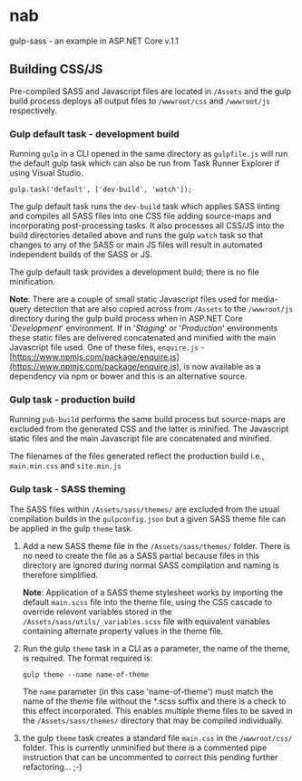 # nab
gulp-sass - an example in ASP.NET Core v.1.1

## Building CSS/JS

Pre-compiled SASS and Javascript files are located in ```/Assets``` and the gulp build process deploys all output files to ```/wwwroot/css``` and ```/wwwroot/js``` respectively.

### Gulp default task - development build

Running ```gulp``` in a CLI opened in the same directory as ```gulpfile.js``` will run the default gulp task which can also be run from Task Runner Explorer if using Visual Studio.

```gulp.task('default', ['dev-build', 'watch']);```

The gulp default task runs the ```dev-build``` task which applies SASS linting and compiles all SASS files into one CSS file adding source-maps and incorporating post-processing tasks. It also processes all CSS/JS into the build directories detailed above and runs the gulp ```watch``` task so that changes to any of the SASS or main JS files will result in automated independent builds of the SASS or JS.

The gulp default task provides a development build; there is no file minification.

**Note**: 
There are a couple of small static Javascript files used for media-query detection that are also copied across from ```/Assets``` to the ```/wwwroot/js``` directory during the gulp build process when in ASP.NET Core '*Development*' environment. If in '*Staging*' or '*Production*' environments these static files are delivered concatenated and minified with the main Javascript file used. One of these files, ```enquire.js``` - [https://www.npmjs.com/package/enquire.js](https://www.npmjs.com/package/enquire.js), is now available as a dependency via npm or bower and this is an alternative source.

### Gulp task - production build

Running ```pub-build``` performs the same build process but source-maps are excluded from the generated CSS and the latter is minified. The Javascript static files and the main Javascript file are concatenated and minified.

The filenames of the files generated reflect the production build i.e., ```main.min.css``` and ```site.min.js```


### Gulp task - SASS theming

The SASS files within ```/Assets/sass/themes/``` are excluded from the usual compilation builds in the ```gulpconfig.json``` but a given SASS theme file can be applied in the gulp ```theme``` task.

1. Add a new SASS theme file in the ```/Assets/sass/themes/``` folder. There is no need to create the file as a SASS partial because files in this directory are ignored during normal SASS compilation and naming is therefore simplified. 

    **Note**:
    Application of a SASS theme stylesheet works by importing the default ```main.scss``` file into the theme file, using the CSS cascade to override relevent variables stored in the ```/Assets/sass/utils/_variables.scss``` file with equivalent variables containing alternate property values in the theme file. 

2. Run the gulp ```theme``` task in a CLI as a parameter, the name of the theme, is required. The format required is:

    ```gulp theme --name name-of-theme```

    The ```name``` parameter (in this case 'name-of-theme') must match the name of the theme file without the *.scss suffix and there is a check to this effect incorporated. This enables multiple theme files to be saved in the ```/Assets/sass/themes/``` directory that may be compiled individually.

3. the gulp ```theme``` task creates a standard file ```main.css``` in the ```/wwwroot/css/``` folder. This is currently unminified but there is a commented pipe instruction that can be uncommented to correct this pending further refactoring... ;-)